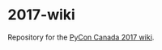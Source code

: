 # 2017-wiki

Repository for the [PyCon Canada 2017 wiki](https://github.com/pyconca/2017-wiki/wiki).
